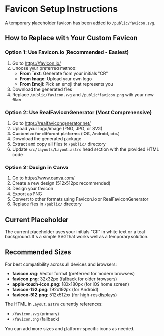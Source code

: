 # Favicon Setup Instructions

A temporary placeholder favicon has been added to `/public/favicon.svg`.

## How to Replace with Your Custom Favicon

### Option 1: Use Favicon.io (Recommended - Easiest)
1. Go to https://favicon.io/
2. Choose your preferred method:
   - **From Text**: Generate from your initials "CR"
   - **From Image**: Upload your own logo
   - **From Emoji**: Pick an emoji that represents you
3. Download the generated files
4. Replace `/public/favicon.svg` and `/public/favicon.png` with your new files

### Option 2: Use RealFaviconGenerator (Most Comprehensive)
1. Go to https://realfavicongenerator.net/
2. Upload your logo/image (PNG, JPG, or SVG)
3. Customize for different platforms (iOS, Android, etc.)
4. Download the generated package
5. Extract and copy all files to `/public/` directory
6. Update `src/layouts/Layout.astro` head section with the provided HTML code

### Option 3: Design in Canva
1. Go to https://www.canva.com/
2. Create a new design (512x512px recommended)
3. Design your favicon
4. Export as PNG
5. Convert to other formats using Favicon.io or RealFaviconGenerator
6. Replace files in `/public/` directory

## Current Placeholder

The current placeholder uses your initials "CR" in white text on a teal background. It's a simple SVG that works well as a temporary solution.

## Recommended Sizes

For best compatibility across all devices and browsers:
- **favicon.svg**: Vector format (preferred for modern browsers)
- **favicon.png**: 32x32px (fallback for older browsers)
- **apple-touch-icon.png**: 180x180px (for iOS home screen)
- **favicon-192.png**: 192x192px (for Android)
- **favicon-512.png**: 512x512px (for high-res displays)

The HTML in `Layout.astro` currently references:
- `/favicon.svg` (primary)
- `/favicon.png` (fallback)

You can add more sizes and platform-specific icons as needed.
